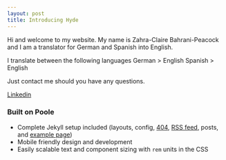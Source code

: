```yaml
---
layout: post
title: Introducing Hyde
---
```


Hi and welcome to my website. My name is Zahra-Claire Bahrani-Peacock and I am a translator for German and Spanish into English. 

I translate between the following languages
German > English
Spanish > English

Just contact me should you have any questions.

[Linkedin](www.linkedin.com/in/zahra-claire-bahrani-peacock)



### Built on Poole
* Complete Jekyll setup included (layouts, config, [404](/404), [RSS feed](/atom.xml), posts, and [example page](/about))
* Mobile friendly design and development
* Easily scalable text and component sizing with `rem` units in the CSS


